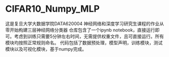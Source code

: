 # CIFAR10_Numpy_MLP
这是复旦大学大数据学院DATA620004 神经网络和深度学习研究生课程的作业从零开始构建三层神经网络分类器
仓库包含了一个ipynb notebook，直接运行即可。考虑到训练只需要5分钟左右时间，无需提供权重文件，且可直接运行。所有模块均按照正常规则命名。
代码包括了数据预处理，模型声明，训练模块，测试模块以及可视化模块，基于numpy完成。

